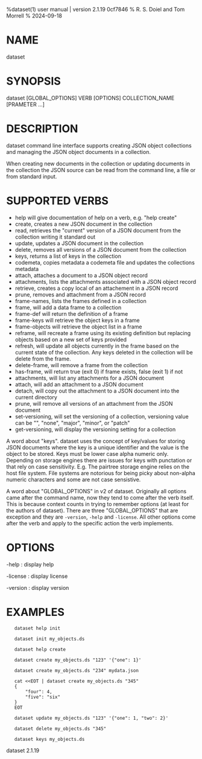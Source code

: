 %dataset(1) user manual | version 2.1.19 0cf7846
% R. S. Doiel and Tom Morrell
% 2024-09-18

# NAME

dataset 

# SYNOPSIS

dataset [GLOBAL_OPTIONS] VERB [OPTIONS] COLLECTION_NAME [PRAMETER ...]

# DESCRIPTION

dataset command line interface supports creating JSON object
collections and managing the JSON object documents in a collection.

When creating new documents in the collection or updating documents
in the collection the JSON source can be read from the command line,
a file or from standard input.

# SUPPORTED VERBS

- help will give documentation of help on a verb, e.g. "help create"
- create, creates a new JSON document in the collection
- read, retrieves the "current" version of a JSON document from 
  the collection writing it standard out
- update, updates a JSON document in the collection
- delete, removes all versions of a JSON document from the collection
- keys, returns a list of keys in the collection
- codemeta, copies metadata a codemeta file and updates the 
  collections metadata
- attach, attaches a document to a JSON object record
- attachments, lists the attachments associated with a JSON object record
- retrieve, creates a copy local of an attachement in a JSON record
- prune, removes and attachment from a JSON record
- frame-names, lists the frames defined in a collection
- frame, will add a data frame to a collection 
- frame-def will return the definition of a frame
- frame-keys will retrieve the object keys in a frame
- frame-objects will retrieve the object list in a frame
- reframe, will recreate a frame using its existing definition but
  replacing objects based on a new set of keys provided
- refresh, will update all objects currently in the frame based on the
  current state of the collection. Any keys deleted in the collection
  will be delete from the frame.
- delete-frame, will remove a frame from the collection
- has-frame, will return true (exit 0) if frame exists, false (exit 1)
  if not
- attachments, will list any attachments for a JSON document
- attach, will add an attachment to a JSON document
- detach, will copy out the attachment to a JSON document 
  into the current directory 
- prune, will remove all versions of an attachment from the JSON document
- set-versioning,  will set the versioning of a collection, 
  versioning value can be "", "none", "major", "minor", or "patch"
- get-versioning,  will display the versioning setting for a collection

A word about "keys". dataset uses the concept of key/values for
storing JSON documents where the key is a unique identifier and the
value is the object to be stored.  Keys must be lower case 
alpha numeric only.  Depending on storage engines there are issues
for keys with punctation or that rely on case sensitivity. E.g. 
The pairtree storage engine relies on the host file system. File
systems are notorious for being picky about non-alpha numeric
characters and some are not case sensistive.

A word about "GLOBAL_OPTIONS" in v2 of dataset.  Originally
all options came after the command name, now they tend to
come after the verb itself. This is because context counts
in trying to remember options (at least for the authors of
dataset).  There are three "GLOBAL_OPTIONS" that are exception
and they are `-version`, `-help`
and `-license`. All other options come
after the verb and apply to the specific action the verb
implements.


# OPTIONS

-help
: display help

-license
: display license

-version
: display version

# EXAMPLES

~~~
   dataset help init

   dataset init my_objects.ds 

   dataset help create

   dataset create my_objects.ds "123" '{"one": 1}'

   dataset create my_objects.ds "234" mydata.json 
   
   cat <<EOT | dataset create my_objects.ds "345"
   {
	   "four": 4,
	   "five": "six"
   }
   EOT

   dataset update my_objects.ds "123" '{"one": 1, "two": 2}'

   dataset delete my_objects.ds "345"

   dataset keys my_objects.ds
~~~

dataset 2.1.19


